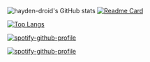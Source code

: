 ![hayden-droid's GitHub stats](https://github-readme-stats.vercel.app/api?username=hayden-droid&show_icons=true&count_private=true?custom_title=TESTING)
[![Readme Card](https://github-readme-stats.vercel.app/api/pin/?username=hayden-droid&repo=why?show_owner=true)](https://github.com/hayden-droid)


[![Top Langs](https://github-readme-stats.vercel.app/api/top-langs/?username=hayden-droid&langs_count=30)](https://github.com/hayden-droid)



[![spotify-github-profile](https://spotify-github-profile.vercel.app/api/view?uid=98v86tpk8p29dwl938ncv5fhe&cover_image=true&theme=default)](https://github.com/kittinan/spotify-github-profile)


[![spotify-github-profile](https://spotify-github-profile.vercel.app/api/view?uid=98v86tpk8p29dwl938ncv5fhe&cover_image=true&theme=default)](https://github.com/kittinan/spotify-github-profile)
